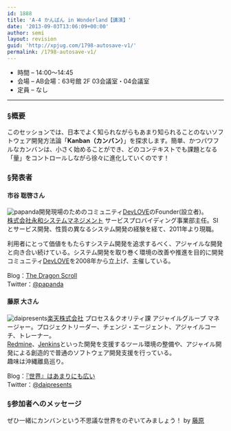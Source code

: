 ```yaml
---
id: 1888
title: 'A-4 かんばん in Wonderland【講演】'
date: '2013-09-03T13:06:09+00:00'
author: semi
layout: revision
guid: 'http://xpjug.com/1798-autosave-v1/'
permalink: /1798-autosave-v1/
---
```


- 時間 – 14:00〜14:45
- 会場 – AB会場：63号館 2F 03会議室・04会議室
- 定員 – なし

---

### §概要

このセッションでは、日本でよく知られながらもあまり知られることのないソフトウェア開発方法論「**Kanban（カンバン）**」を探求します。簡単、かつパワフルなカンバンは、小さく始めることができ、どのコンテキストでも課題となる「量」をコントロールしながら徐々に進化していくのです！

### §発表者

#### 市谷 聡啓さん

![papanda](http://xpjug.com/wp-content/uploads/2013/07/papanda.jpg)開発現場のためのコミュニティ[DevLOVE](http://www.devlove.org/)のFounder(設立者)。  
[株式会社永和システムマネジメント](http://www.esm.co.jp/) サービスプロバイディング事業部主任。SIとサービス開発、性質の異なるシステム開発の経験を経て、2011年より現職。

利用者にとって価値をもたらすシステム開発を追求するべく、アジャイルな開発と向き合い続けている。システム開発を取り巻く環境の改善や推進を目的に開発コミュニティ[DevLOVE](http://www.devlove.org/)を2008年から立上げ、主催している。

Blog：[The Dragon Scroll](http://papanda.hatenablog.com/)  
Twitter：[@papanda](https://twitter.com/papanda)

#### 藤原 大さん

![daipresents](http://xpjug.com/wp-content/uploads/2013/07/daipresents.jpeg)[楽天株式会社](http://corp.rakuten.co.jp/) プロセス＆クオリティ課 アジャイルグループ マネージャー。プロジェクトリーダー、チェンジ・エージェント、アジャイルコーチ、トレーナー。  
[Redmine](http://redmine.jp/)、[Jenkins](http://jenkins-ci.org/)といった開発を支援するツール環境の整備や、アジャイル開発による創造的で普通のソフトウェア開発支援を行っている。  
趣味は沖縄離島巡り。

Blog：[『世界』はあまりにも広い](http://daipresents.com/)  
Twitter：[@daipresents](https://twitter.com/daipresents)

### §参加者へのメッセージ

ぜひ一緒にカンバンという不思議な世界をのぞいてみましょう！ by [藤原](https://twitter.com/daipresents)